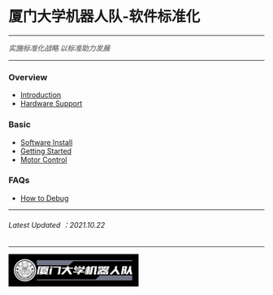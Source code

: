 # 厦门大学机器人队-软件标准化

---

<Font color="grey">***实施标准化战略 以标准助力发展***</Font>

---

### Overview
- [Introduction](README.md)
- [Hardware Support](Hardware-Support.md)

### Basic
- [Software Install](Software-Install.md)
- [Getting Started](Getting-Started.md)
- [Motor Control](Motor-Control.md)

### FAQs

- [How to Debug](How-to-Debug.md)

----
###### Latest Updated ：2021.10.22
----

<img src="logo\logo3.png" style="zoom: 25%;" />